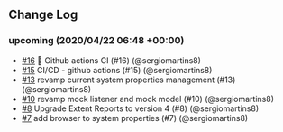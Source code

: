 ## Change Log

### upcoming (2020/04/22 06:48 +00:00)
- [#16](https://github.com/sergiomartins8/ui-automation-bootstrap/pull/16) 🤖 Github actions CI (#16) (@sergiomartins8)
- [#15](https://github.com/sergiomartins8/ui-automation-bootstrap/pull/15) CI/CD - github actions (#15) (@sergiomartins8)
- [#13](https://github.com/sergiomartins8/ui-automation-bootstrap/pull/13) revamp current system properties management (#13) (@sergiomartins8)
- [#10](https://github.com/sergiomartins8/ui-automation-bootstrap/pull/10) revamp mock listener and mock model (#10) (@sergiomartins8)
- [#8](https://github.com/sergiomartins8/ui-automation-bootstrap/pull/8) Upgrade Extent Reports to version 4 (#8) (@sergiomartins8)
- [#7](https://github.com/sergiomartins8/ui-automation-bootstrap/pull/7) add browser to system properties (#7) (@sergiomartins8)